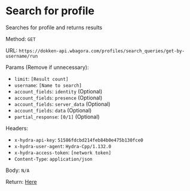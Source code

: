 # Search for profile

Searches for profile and returns results

Method: `GET`

URL: `https://dokken-api.wbagora.com/profiles/search_queries/get-by-username/run`

Params (Remove if unnecessary):

 - `limit`: `[Result count]`
 - `username`: `[Name to search]`
 - `account_fields`: `identity` (Optional)
 - `account_fields`: `presence` (Optional)
 - `account_fields`: `server_data` (Optional)
 - `account_fields`: `data` (Optional)
 - `partial_response`: `[0/1]` (Optional)
 
Headers:

 - `x-hydra-api-key`: `51586fdcbd214feb84b0e475b130fce0`
 - `x-hydra-user-agent`: `Hydra-Cpp/1.132.0`
 - `x-hydra-access-token`: `[network token]`
 - `Content-Type`: `application/json`

Body: `N/A`

Return: [Here](response.json)
